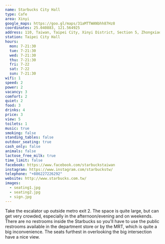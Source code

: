 ```yaml
---
name: Starbucks City Hall
type: Cafe
area: Xinyi
google_maps: https://goo.gl/maps/31aMTTWANbhh87Hz8
coordinates: 25.040883, 121.564925
address: 110, Taiwan, Taipei City, Xinyi District, Section 5, Zhongxiao East Road, 8號2樓
station: Taipei City Hall
hours:
  mon: 7-21:30
  tue: 7-21:30
  wed: 7-21:30
  thu: 7-21:30
  fri: 7-22
  sat: 7-22
  sun: 7-21:30
wifi: 1
speed: 2
power: 2
vacancy: 3
comfort: 2
quiet: 2
food: 3
drinks: 4
price: 3
view: 5
toilets: 1
music: true
smoking: false
standing_tables: false
outdoor_seating: true
cash_only: false
animals: false
lactose_free_milk: true
time_limit: false
facebook: https://www.facebook.com/starbuckstaiwan
instagram: https://www.instagram.com/starbuckstw/
telephone: "+886227226292"
website: http://www.starbucks.com.tw/
images:
  - seating1.jpg
  - seating2.jpg
  - sign.jpg
---
```


Take the escalator up outside metro exit 2. The space is quite large, but can get very crowded, especially in the afternoon/evening and on weekends. There are no restrooms inside the Starbucks so you'll have to use the public restrooms available in the department store or by the MRT, which is quite a big inconvenience. The seats furthest in overlooking the big intersection have a nice view.
